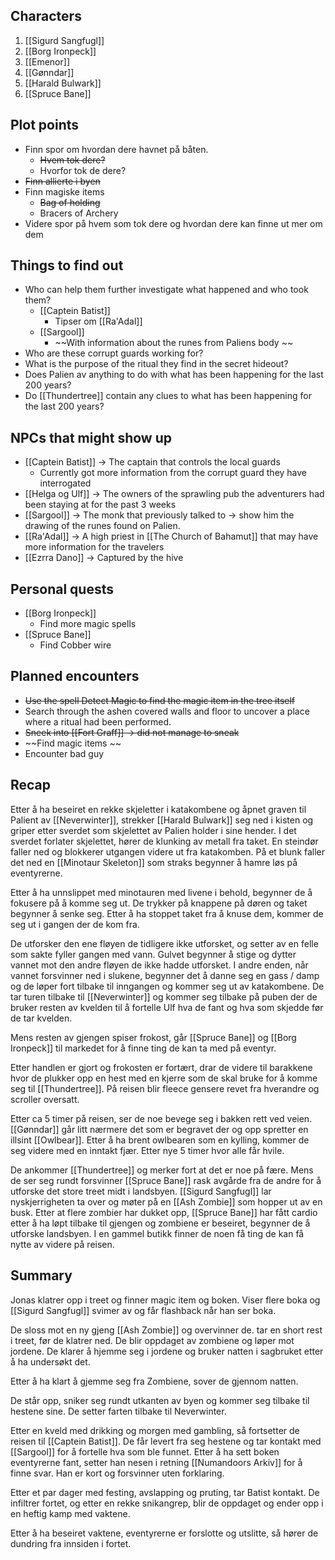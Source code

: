 ## Characters
1. [[Sigurd Sangfugl]] 
2. [[Borg Ironpeck]] 
3. [[Emenor]] 
4. [[Gønndar]] 
5. [[Harald Bulwark]] 
6. [[Spruce Bane]] 

## Plot points
- Finn spor om hvordan dere havnet på båten.
  - ~~Hvem tok dere?~~
  - Hvorfor tok de dere?
- ~~Finn allierte i byen~~
- Finn magiske items
  - ~~Bag of holding~~
  - Bracers of Archery
- Videre spor på hvem som tok dere og hvordan dere kan finne ut mer om dem

## Things to find out
- Who can help them further investigate what happened and who took them?
  - [[Captein Batist]]
    - Tipser om [[Ra'Adal]] 
  - [[Sargool]]
    - ~~With information about the runes from Paliens body ~~
- Who are these corrupt guards working for? 
- What is the purpose of the ritual they find in the secret hideout?
- Does Palien av anything to do with what has been happening for the last 200 years?
- Do [[Thundertree]] contain any clues to what has been happening for the last 200 years?

## NPCs that might show up
- [[Captein Batist]] -> The captain that controls the local guards
  - Currently got more information from the corrupt guard they have interrogated
- [[Helga og Ulf]] -> The owners of the sprawling pub the adventurers had been staying at for the past 3 weeks
- [[Sargool]] -> The monk that previously talked to -> show him the drawing of the runes found on Palien.
- [[Ra'Adal]] -> A high priest in [[The Church of Bahamut]] that may have more information for the travelers
- [[Ezrra Dano]] -> Captured by the hive

## Personal quests
- [[Borg Ironpeck]] 
  - Find more magic spells
- [[Spruce Bane]] 
  - Find Cobber wire

## Planned encounters
- ~~Use the spell Detect Magic to find the magic item in the tree itself~~
- Search through the ashen covered walls and floor to uncover a place where a ritual had been performed.
- ~~Sneek into [[Fort Graff]] -> did not manage to sneak~~
- ~~Find magic items ~~
- Encounter bad guy

## Recap

Etter å ha beseiret en rekke skjeletter i katakombene og åpnet graven til Palient av [[Neverwinter]], strekker [[Harald Bulwark]] seg ned i kisten og griper etter sverdet som skjelettet av Palien holder i sine hender. I det sverdet forlater skjelettet, hører de klunking av metall fra taket. En steindør faller ned og blokkerer utgangen videre ut fra katakomben. På et blunk faller det ned en [[Minotaur Skeleton]] som straks begynner å hamre løs på eventyrerne.

Etter å ha unnslippet med minotauren med livene i behold, begynner de å fokusere på å komme seg ut. De trykker på knappene på døren og taket begynner å senke seg. Etter å ha stoppet taket fra å knuse dem, kommer de seg ut i gangen der de kom fra.

De utforsker den ene fløyen de tidligere ikke utforsket, og setter av en felle som sakte fyller gangen med vann. Gulvet begynner å stige og dytter vannet mot den andre fløyen de ikke hadde utforsket. I andre enden, når vannet forsvinner ned i slukene, begynner det å danne seg en gass / damp og de løper fort tilbake til inngangen og kommer seg ut av katakombene. De tar turen tilbake til [[Neverwinter]] og kommer seg tilbake på puben der de bruker resten av kvelden til å fortelle Ulf hva de fant og hva som skjedde før de tar kvelden.

Mens resten av gjengen spiser frokost, går [[Spruce Bane]] og [[Borg Ironpeck]] til markedet for å finne ting de kan ta med på eventyr.

Etter handlen er gjort og frokosten er fortært, drar de videre til barakkene hvor de plukker opp en hest med en kjerre som de skal bruke for å komme seg til [[Thundertree]]. På reisen blir fleece gensere revet fra hverandre og scroller oversatt.

Etter ca 5 timer på reisen, ser de noe bevege seg i bakken rett ved veien. [[Gønndar]] går litt nærmere det som er begravet der og opp spretter en illsint [[Owlbear]]. Etter å ha brent owlbearen som en kylling, kommer de seg videre med en inntakt fjær. Etter nye 5 timer hvor alle får hvile.

De ankommer [[Thundertree]] og merker fort at det er noe på fære. Mens de ser seg rundt forsvinner [[Spruce Bane]] rask avgårde fra de andre for å utforske det store treet midt i landsbyen. [[Sigurd Sangfugl]] lar nyskjerrigheten ta over og møter på en [[Ash Zombie]] som hopper ut av en busk. Etter at flere zombier har dukket opp, [[Spruce Bane]] har fått cardio etter å ha løpt tilbake til gjengen og zombiene er beseiret, begynner de å utforske landsbyen. I en gammel butikk finner de noen få ting de kan få nytte av videre på reisen.

## Summary

Jonas klatrer opp i treet og finner magic item og boken.
Viser flere boka og [[Sigurd Sangfugl]] svimer av og får flashback når han ser boka.

De sloss mot en ny gjeng [[Ash Zombie]] og overvinner de.
tar en short rest i treet, før de klatrer ned. De blir oppdaget av zombiene og løper mot jordene. De klarer å hjemme seg i jordene og bruker natten i sagbruket etter å ha undersøkt det.

Etter å ha klart å gjemme seg fra Zombiene, sover de gjennom natten.

De står opp, sniker seg rundt utkanten av byen og kommer seg tilbake til hestene sine. De setter farten tilbake til Neverwinter.

Etter en kveld med drikking og morgen med gambling, så fortsetter de reisen til [[Captein Batist]]. De får levert fra seg hestene og tar kontakt med [[Sargool]] for å fortelle hva som ble funnet. Etter å ha sett boken eventyrerne fant, setter han nesen i retning [[Numandoors Arkiv]] for å finne svar. Han er kort og forsvinner uten forklaring.

Etter et par dager med festing, avslapping og pruting, tar Batist kontakt. De infiltrer fortet, og etter en rekke snikangrep, blir de oppdaget og ender opp i en heftig kamp med vaktene.

Etter å ha beseiret vaktene, eventyrerne er forslotte og utslitte, så hører de dundring fra innsiden i fortet.

